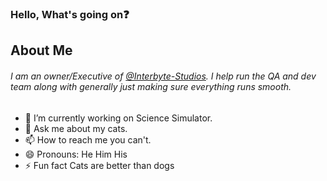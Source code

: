 ### Hello, What's going on:question:

## About Me

###### I am an owner/Executive of [@Interbyte-Studios](https://github.com/Interbyte-Studios). I help run the QA and dev team along with generally just making sure everything runs smooth. 
 
- 🔭 I’m currently working on Science Simulator.
- 💬 Ask me about my cats.
- 📫 How to reach me you can't.
- 😄 Pronouns: He Him His
- ⚡ Fun fact Cats are better than dogs

<!--
**Neloyy/Neloyy** is a ✨ _special_ ✨ repository because its `README.md` (this file) appears on your GitHub profile.

